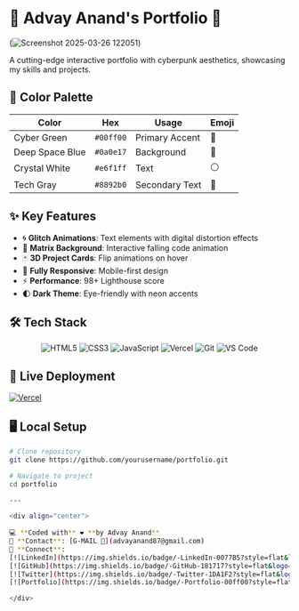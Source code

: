 # 🌟 Advay Anand's Portfolio 🚀

(![Screenshot 2025-03-26 122051](https://github.com/user-attachments/assets/5cbd8784-02e9-4b5a-a893-b70ad6419da4))

A cutting-edge interactive portfolio with cyberpunk aesthetics, showcasing my skills and projects.

## 🌈 Color Palette
| Color               | Hex       | Usage                | Emoji |
|---------------------|-----------|----------------------|-------|
| Cyber Green         | `#00ff00` | Primary Accent       | 💚    |
| Deep Space Blue     | `#0a0e17` | Background           | 🌌    |
| Crystal White       | `#e6f1ff` | Text                 | ⚪    |
| Tech Gray           | `#8892b0` | Secondary Text       | 🤖    |

## ✨ Key Features
- 🌀 **Glitch Animations**: Text elements with digital distortion effects
- 🌌 **Matrix Background**: Interactive falling code animation
- 🃏 **3D Project Cards**: Flip animations on hover
- 📱 **Fully Responsive**: Mobile-first design
- ⚡ **Performance**: 98+ Lighthouse score
- 🌓 **Dark Theme**: Eye-friendly with neon accents

## 🛠 Tech Stack
<div align="center">

![HTML5](https://img.shields.io/badge/-HTML5-E34F26?logo=html5&logoColor=white)
![CSS3](https://img.shields.io/badge/-CSS3-1572B6?logo=css3&logoColor=white)
![JavaScript](https://img.shields.io/badge/-JavaScript-F7DF1E?logo=javascript&logoColor=black)
![Vercel](https://img.shields.io/badge/-Vercel-000000?logo=vercel&logoColor=white)
![Git](https://img.shields.io/badge/-Git-F05032?logo=git&logoColor=white)
![VS Code](https://img.shields.io/badge/-VSCode-007ACC?logo=visual-studio-code&logoColor=white)

</div>

## 🚀 Live Deployment
[![Vercel](https://img.shields.io/badge/Visit_My_Portfolio-000000?style=for-the-badge&logo=vercel&logoColor=white)](https://portfolio-new-plum-psi.vercel.app/)

## 🖥️ Local Setup
```bash
# Clone repository
git clone https://github.com/yourusername/portfolio.git

# Navigate to project
cd portfolio

---

<div align="center">
  
💻 **Coded with** ❤️ **by Advay Anand**  
📧 **Contact**: [G-MAIL 📩](advayanand87@gmail.com)  
🔗 **Connect**: 
[![LinkedIn](https://img.shields.io/badge/-LinkedIn-0077B5?style=flat&logo=linkedin&logoColor=white)]((https://www.linkedin.com/in/advay-anand-a89024277/))
[![GitHub](https://img.shields.io/badge/-GitHub-181717?style=flat&logo=github&logoColor=white)](https://github.com/advay77)
[![Twitter](https://img.shields.io/badge/-Twitter-1DA1F2?style=flat&logo=twitter&logoColor=white)]((https://x.com/AnandAdvay91289))
[![Portfolio](https://img.shields.io/badge/-Portfolio-00ff00?style=flat)](https://portfolio-new-plum-psi.vercel.app/)

</div>
